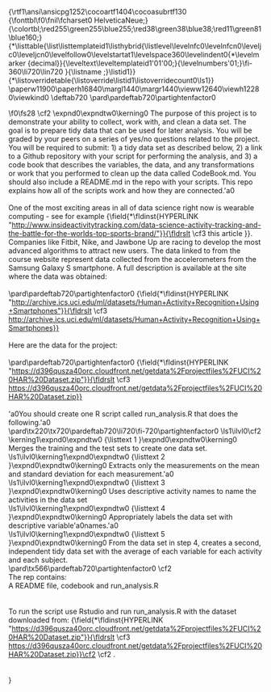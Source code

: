 {\rtf1\ansi\ansicpg1252\cocoartf1404\cocoasubrtf130
{\fonttbl\f0\fnil\fcharset0 HelveticaNeue;}
{\colortbl;\red255\green255\blue255;\red38\green38\blue38;\red11\green81\blue160;}
{\*\listtable{\list\listtemplateid1\listhybrid{\listlevel\levelnfc0\levelnfcn0\leveljc0\leveljcn0\levelfollow0\levelstartat1\levelspace360\levelindent0{\*\levelmarker \{decimal\}}{\leveltext\leveltemplateid1\'01\'00;}{\levelnumbers\'01;}\fi-360\li720\lin720 }{\listname ;}\listid1}}
{\*\listoverridetable{\listoverride\listid1\listoverridecount0\ls1}}
\paperw11900\paperh16840\margl1440\margr1440\vieww12640\viewh12280\viewkind0
\deftab720
\pard\pardeftab720\partightenfactor0

\f0\fs28 \cf2 \expnd0\expndtw0\kerning0
The purpose of this project is to demonstrate your ability to collect, work with, and clean a data set. The goal is to prepare tidy data that can be used for later analysis. You will be graded by your peers on a series of yes/no questions related to the project. You will be required to submit: 1) a tidy data set as described below, 2) a link to a Github repository with your script for performing the analysis, and 3) a code book that describes the variables, the data, and any transformations or work that you performed to clean up the data called CodeBook.md. You should also include a README.md in the repo with your scripts. This repo explains how all of the scripts work and how they are connected.\'a0 \
\
One of the most exciting areas in all of data science right now is wearable computing - see for example {\field{\*\fldinst{HYPERLINK "http://www.insideactivitytracking.com/data-science-activity-tracking-and-the-battle-for-the-worlds-top-sports-brand/"}}{\fldrslt \cf3 this article }}. Companies like Fitbit, Nike, and Jawbone Up are racing to develop the most advanced algorithms to attract new users. The data linked to from the course website represent data collected from the accelerometers from the Samsung Galaxy S smartphone. A full description is available at the site where the data was obtained: \
\
\pard\pardeftab720\partightenfactor0
{\field{\*\fldinst{HYPERLINK "http://archive.ics.uci.edu/ml/datasets/Human+Activity+Recognition+Using+Smartphones"}}{\fldrslt \cf3 http://archive.ics.uci.edu/ml/datasets/Human+Activity+Recognition+Using+Smartphones}} \
\
Here are the data for the project: \
\
\pard\pardeftab720\partightenfactor0
{\field{\*\fldinst{HYPERLINK "https://d396qusza40orc.cloudfront.net/getdata%2Fprojectfiles%2FUCI%20HAR%20Dataset.zip"}}{\fldrslt \cf3 https://d396qusza40orc.cloudfront.net/getdata%2Fprojectfiles%2FUCI%20HAR%20Dataset.zip}} \
\
\'a0You should create one R script called run_analysis.R that does the following.\'a0\
\pard\tx220\tx720\pardeftab720\li720\fi-720\partightenfactor0
\ls1\ilvl0\cf2 \kerning1\expnd0\expndtw0 {\listtext	1	}\expnd0\expndtw0\kerning0
Merges the training and the test sets to create one data set.\
\ls1\ilvl0\kerning1\expnd0\expndtw0 {\listtext	2	}\expnd0\expndtw0\kerning0
Extracts only the measurements on the mean and standard deviation for each measurement.\'a0\
\ls1\ilvl0\kerning1\expnd0\expndtw0 {\listtext	3	}\expnd0\expndtw0\kerning0
Uses descriptive activity names to name the activities in the data set\
\ls1\ilvl0\kerning1\expnd0\expndtw0 {\listtext	4	}\expnd0\expndtw0\kerning0
Appropriately labels the data set with descriptive variable\'a0names.\'a0\
\ls1\ilvl0\kerning1\expnd0\expndtw0 {\listtext	5	}\expnd0\expndtw0\kerning0
From the data set in step 4, creates a second, independent tidy data set with the average of each variable for each activity and each subject.\
\pard\tx566\pardeftab720\partightenfactor0
\cf2 \
The rep contains:\
A README file, codebook and run_analysis.R \
\
\
To run the script use Rstudio and run run_analysis.R with the dataset downloaded from:  {\field{\*\fldinst{HYPERLINK "https://d396qusza40orc.cloudfront.net/getdata%2Fprojectfiles%2FUCI%20HAR%20Dataset.zip"}}{\fldrslt \cf3 https://d396qusza40orc.cloudfront.net/getdata%2Fprojectfiles%2FUCI%20HAR%20Dataset.zip}}\cf2  \cf2 .\
\
\
}